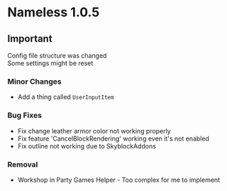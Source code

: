 # Nameless 1.0.5

## Important

Config file structure was changed<br>
Some settings might be reset

### Minor Changes
- Add a thing called `UserInputItem`

### Bug Fixes

- Fix change leather armor color not working properly
- Fix feature 'CancelBlockRendering' working even it's not enabled
- Fix outline not working due to SkyblockAddons

### Removal

- Workshop in Party Games Helper - Too complex for me to implement